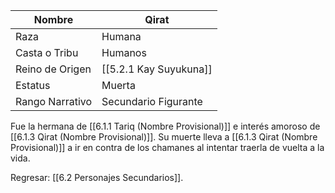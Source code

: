 | Nombre          | Qirat                  |
| --------------- | ---------------------- |
| Raza            | Humana                 |
| Casta o Tribu   | Humanos                |
| Reino de Origen | [[5.2.1 Kay Suyukuna]] |
| Estatus         | Muerta                 |
| Rango Narrativo | Secundario Figurante   |
Fue la hermana de [[6.1.1 Tariq (Nombre Provisional)]] e interés amoroso de [[6.1.3 Qirat (Nombre Provisional)]]. Su muerte lleva a [[6.1.3 Qirat (Nombre Provisional)]] a ir en contra de los chamanes al intentar traerla de vuelta a la vida.

Regresar: [[6.2 Personajes Secundarios]].